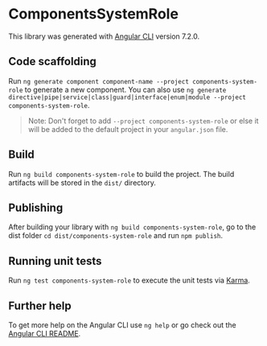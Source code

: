 # ComponentsSystemRole

This library was generated with [Angular CLI](https://github.com/angular/angular-cli) version 7.2.0.

## Code scaffolding

Run `ng generate component component-name --project components-system-role` to generate a new component. You can also use `ng generate directive|pipe|service|class|guard|interface|enum|module --project components-system-role`.

> Note: Don't forget to add `--project components-system-role` or else it will be added to the default project in your `angular.json` file.

## Build

Run `ng build components-system-role` to build the project. The build artifacts will be stored in the `dist/` directory.

## Publishing

After building your library with `ng build components-system-role`, go to the dist folder `cd dist/components-system-role` and run `npm publish`.

## Running unit tests

Run `ng test components-system-role` to execute the unit tests via [Karma](https://karma-runner.github.io).

## Further help

To get more help on the Angular CLI use `ng help` or go check out the [Angular CLI README](https://github.com/angular/angular-cli/blob/master/README.md).
